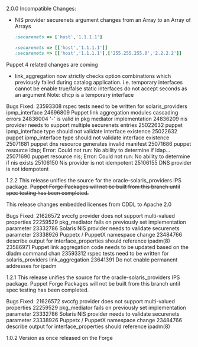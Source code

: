 2.0.0
  Incompatible Changes:
  * NIS provider securenets argument changes from an Array to an Array of Arrays
    ```ruby
    :securenets => ['host','1.1.1.1']
    ```
    ```ruby
    :securenets => [['host','1.1.1.1']]
    :securenets => [['host','1.1.1.1'],['255.255.255.0','2.2.2.2']]
    ```

  Puppet 4 related changes are coming

  * link_aggregation now strictly checks option combinations which previously
    failed during catalog application.
    i.e. temporary interfaces cannot be enable true/false
    static interfaces do not accept seconds as an argument
    Note: dhcp is a temporary interface

  Bugs Fixed:
  23593308 rspec tests need to be written for solaris_providers ipmp_interface
  24696809 Puppet link aggregation modules cascading errors
  24836004 '-' is valid in pkg mediator implementation
  24836209 nis provider needs to support multiple securenets entries
  25022632 puppet ipmp_interface type should not validate interface existence
  25022632 puppet ipmp_interface type should not validate interface existence
  25071681 puppet dns resource generates invalid manifest
  25071686 puppet resource ldap; Error: Could not run: No ability to determine if ldap...
  25071690 puppet resource nis; Error: Could not run: No ability to determine if nis exists
  25106150 Nis provider is not idempotent
  25106155 DNS provider is not idempotent

1.2.2
This release unifies the source for the oracle-solaris_providers IPS package.
~~Puppet Forge Packages will not be built from this branch until
spec testing has been completed.~~

This release changes embedded licenses from CDDL to Apache 2.0

  Bugs Fixed:
  21626572 svccfg provider does not support multi-valued properties
  22259529 pkg_mediator fails on previously set implementation parameter 
  23332786 Solaris NIS provider needs to validate securenets parameter
  23338926 Puppetx / PuppetX namespace change
  23484766 describe output for interface_properties should reference ipadm(8)
  23586971 Puppet link aggregation code needs to be updated based on the dladm command chan
  23593312 rspec tests need to be written for solaris_providers link_aggregation
  23641391 Do not enable permanent addresses for ipadm

1.2.1
This release unifies the source for the oracle-solaris_providers IPS package.
Puppet Forge Packages will not be built from this branch until spec testing has been completed.

  Bugs Fixed:
  21626572 svccfg provider does not support multi-valued properties
  22259529 pkg_mediator fails on previously set implementation parameter
  23332786 Solaris NIS provider needs to validate securenets parameter
  23338926 Puppetx / PuppetX namespace change
  23484766 describe output for interface_properties should reference ipadm(8)

1.0.2
  Version as once released on the Forge
